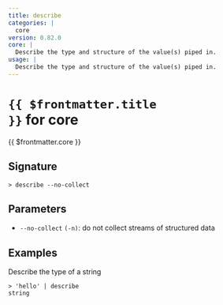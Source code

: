 ```yaml
---
title: describe
categories: |
  core
version: 0.82.0
core: |
  Describe the type and structure of the value(s) piped in.
usage: |
  Describe the type and structure of the value(s) piped in.
---
```


# <code>{{ $frontmatter.title }}</code> for core

<div class='command-title'>{{ $frontmatter.core }}</div>

## Signature

```> describe --no-collect```

## Parameters

 -  `--no-collect` `(-n)`: do not collect streams of structured data

## Examples

Describe the type of a string
```shell
> 'hello' | describe
string
```
